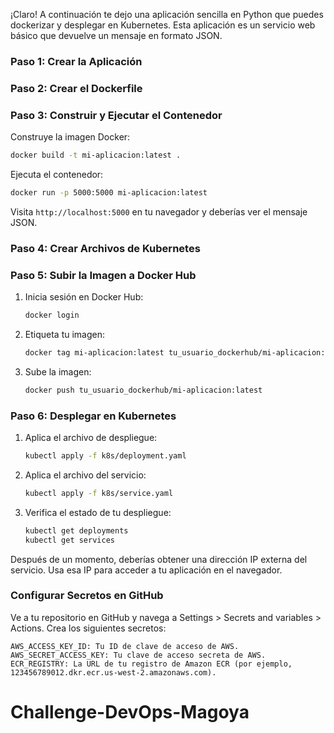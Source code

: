 ¡Claro! A continuación te dejo una aplicación sencilla en Python que puedes dockerizar y desplegar en Kubernetes. Esta aplicación es un servicio web básico que devuelve un mensaje en formato JSON. 

### Paso 1: Crear la Aplicación



### Paso 2: Crear el Dockerfile



### Paso 3: Construir y Ejecutar el Contenedor

Construye la imagen Docker:

```bash
docker build -t mi-aplicacion:latest .
```

Ejecuta el contenedor:

```bash
docker run -p 5000:5000 mi-aplicacion:latest
```

Visita `http://localhost:5000` en tu navegador y deberías ver el mensaje JSON.

### Paso 4: Crear Archivos de Kubernetes


### Paso 5: Subir la Imagen a Docker Hub

1. Inicia sesión en Docker Hub:
   ```bash
   docker login
   ```

2. Etiqueta tu imagen:
   ```bash
   docker tag mi-aplicacion:latest tu_usuario_dockerhub/mi-aplicacion:latest
   ```

3. Sube la imagen:
   ```bash
   docker push tu_usuario_dockerhub/mi-aplicacion:latest
   ```

### Paso 6: Desplegar en Kubernetes

1. Aplica el archivo de despliegue:
   ```bash
   kubectl apply -f k8s/deployment.yaml
   ```

2. Aplica el archivo del servicio:
   ```bash
   kubectl apply -f k8s/service.yaml
   ```

3. Verifica el estado de tu despliegue:
   ```bash
   kubectl get deployments
   kubectl get services
   ```

Después de un momento, deberías obtener una dirección IP externa del servicio. Usa esa IP para acceder a tu aplicación en el navegador.

### Configurar Secretos en GitHub

Ve a tu repositorio en GitHub y navega a Settings > Secrets and variables > Actions. Crea los siguientes secretos:

    AWS_ACCESS_KEY_ID: Tu ID de clave de acceso de AWS.
    AWS_SECRET_ACCESS_KEY: Tu clave de acceso secreta de AWS.
    ECR_REGISTRY: La URL de tu registro de Amazon ECR (por ejemplo, 123456789012.dkr.ecr.us-west-2.amazonaws.com).

# Challenge-DevOps-Magoya
